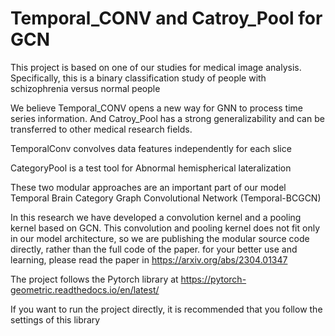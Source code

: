 # Temporal_CONV and Catroy_Pool for GCN

This project is based on one of our studies for medical image analysis. Specifically, this is a binary classification study of people with schizophrenia versus normal people

We believe Temporal_CONV opens a new way for GNN to process time series information. And Catroy_Pool has a strong generalizability and can be transferred to other medical research fields.

TemporalConv convolves data features independently for each slice

CategoryPool is a test tool for Abnormal hemispherical lateralization

These two modular approaches are an important part of our model Temporal Brain Category Graph Convolutional Network (Temporal-BCGCN)

In this research we have developed a convolution kernel and a pooling kernel based on GCN. This convolution and pooling kernel does not fit only in our model architecture, so we are publishing the modular source code directly, rather than the full code of the paper. 
for your better use and learning, please read the paper in https://arxiv.org/abs/2304.01347

The project follows the Pytorch library at https://pytorch-geometric.readthedocs.io/en/latest/

If you want to run the project directly, it is recommended that you follow the settings of this library
